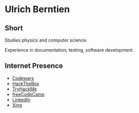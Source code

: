 <!--- UlrichBerntien/UlrichBerntien is a special repository: its `README.md` (this file) appears on your GitHub profile. --->

# Ulrich Berntien

## Short

Studies physics and computer science.

Experience in documentation, testing, software development.

## Internet Presence

- [Codewars](https://www.codewars.com/users/UlrichBerntien)
- [HackTheBox](https://app.hackthebox.eu/profile/163486)
- [TryHackMe](https://tryhackme.com/p/xtal)
- [freeCodeCamp](https://www.freecodecamp.org/UlrichBerntien)
- [LinkedIn](https://ca.linkedin.com/in/ulrich-berntien-268b22248)
- [Xing](https://www.xing.com/profile/Ulrich_Berntien/)
